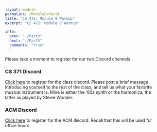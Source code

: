 ```yaml
---
layout: module
permalink: /Module0/Part4
title: "CS 472: Module 0 Warmup"
excerpt: "CS 472: Module 0 Warmup"

info:
  prev: "./Part3"
  next: "./Part5"
  comments: "true"
---
```

<p>
Please take a moment to register for our two Discord channels
</p>

<h3>CS 371 Discord</h3>
<p>
<a href = "https://discord.gg/bAhdvjcckX">Click here</a> to register for the class discord.  Please post a brief message introducing yourself to the rest of the class, and tell us what your favorite musical instrument is.  Mine is either the '80s synth or the harmonica, the latter as played by Stevie Wonder.
</p>

<h3>ACM Discord</h3>
<p>
<a href = "https://discord.gg/Nzz6BDGC4f">Click here</a> to register for the ACM discord.  Recall that this will be used for office hours
</p>